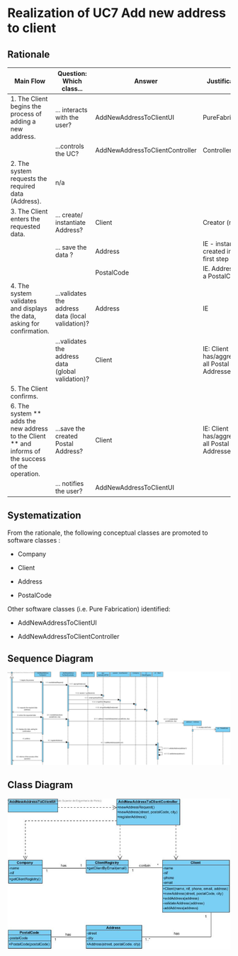 Realization of UC7 Add new address to client
==========================================

Rationale
--------

| Main Flow                                                                     | Question: Which class...                             | Answer                         | Justification                                                                                            |
|-------------------------------------------------------------------------------|----------------------------------------------------|----------------------------------|---------------------------------------------------------------------------------------------------------|
| 1. The Client begins the process of adding a new address.                     | ... interacts with the user?                       | AddNewAddressToClientUI          | PureFabrication |
|                                                                               | ...controls the UC?                                  | AddNewAddressToClientController  | Controller                                                                                              |
| 2. The system requests the required data (Address).                           | n/a                                                |                                  |                                                                                                         |
| 3. The Client enters the requested data.                                      | ... create/ instantiate Address?            | Client                           | Creator (rule 4)                                                                                       |
|                                                                               | ... save the data               ?                  | Address                    | IE - instance created in the first step                                                                       |
|||PostalCode|IE. Address has a PostalCode|
| 4. The system validates and displays the data, asking for confirmation.       | ...validates the address data (local validation)?  | Address                    | IE  |
|                                                                               | ...validates the address data (global validation)? | Client                           | IE: Client has/aggregates all Postal Addresses.                                                           |
| 5. The Client confirms.                                                       |                                                    |                                  |                                                                                                         |
| 6. The system ** adds the new address to the Client ** and informs of the success of the operation. | ...save the created Postal Address?                       | Client                   | IE: Client has/aggregates all Postal Addresses.                                      |
|                                                                               | ... notifies the user?                             | AddNewAddressToClientUI         |                                                                                                         |



Systematization
--------------

From the rationale, the following conceptual classes are promoted to software classes : 

- Company

- Client

- Address

- PostalCode

Other software classes (i.e. Pure Fabrication) identified:

-   AddNewAddressToClientUI

-   AddNewAddressToClientController

Sequence Diagram
---------------------

![SD_UC7.jpg](SD_UC7.jpg)

Class Diagram
-------------------

![CD_UC7.jpg](CD_UC7.jpg)
